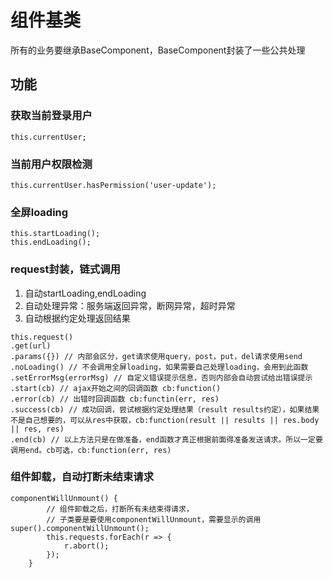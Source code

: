 # 组件基类
所有的业务要继承BaseComponent，BaseComponent封装了一些公共处理
## 功能
### 获取当前登录用户
```
this.currentUser;
```
### 当前用户权限检测
```
this.currentUser.hasPermission('user-update');
```
### 全屏loading
```
this.startLoading();
this.endLoading();
```

### request封装，链式调用

1. 自动startLoading,endLoading
1. 自动处理异常：服务端返回异常，断网异常，超时异常
1. 自动根据约定处理返回结果

```
this.request()
.get(url)
.params({}) // 内部会区分，get请求使用query，post，put，del请求使用send
.noLoading() // 不会调用全屏loading，如果需要自己处理loading，会用到此函数
.setErrorMsg(errorMsg) // 自定义错误提示信息，否则内部会自动尝试给出错误提示
.start(cb) // ajax开始之间的回调函数 cb:function()
.error(cb) // 出错时回调函数 cb:functin(err, res)
.success(cb) // 成功回调，尝试根据约定处理结果（result results约定），如果结果不是自己想要的，可以从res中获取，cb:function(result || results || res.body || res, res)
.end(cb) // 以上方法只是在做准备，end函数才真正根据前面得准备发送请求。所以一定要调用end。cb可选，cb:function(err, res)
```

### 组件卸载，自动打断未结束请求
```
componentWillUnmount() {
        // 组件卸载之后，打断所有未结束得请求，
        // 子类要是要使用componentWillUnmount，需要显示的调用super().componentWillUnmount();
        this.requests.forEach(r => {
            r.abort();
        });
    }
```
